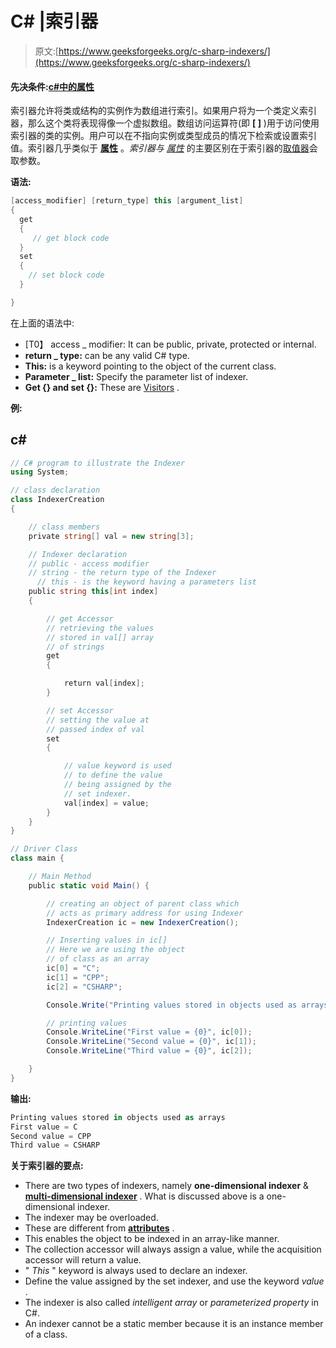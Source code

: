 # C# |索引器

> 原文:[https://www.geeksforgeeks.org/c-sharp-indexers/](https://www.geeksforgeeks.org/c-sharp-indexers/)

#### 先决条件:[c#中的属性](https://www.geeksforgeeks.org/c-properties/)

索引器允许将类或结构的实例作为数组进行索引。如果用户将为一个类定义索引器，那么这个类将表现得像一个虚拟数组。数组访问运算符(即 **[ ]** )用于访问使用索引器的类的实例。用户可以在不指向实例或类型成员的情况下检索或设置索引值。索引器几乎类似于 [**属性**](https://www.geeksforgeeks.org/c-properties/) 。*索引器与* [*属性*](https://www.geeksforgeeks.org/c-properties/) 的主要区别在于索引器的[取值器](https://www.geeksforgeeks.org/c-properties/)会取参数。

**语法:**

```cs
[access_modifier] [return_type] this [argument_list]
{
  get 
  {
     // get block code
  }
  set 
  {
    // set block code
  }

}
```

在上面的语法中:

*   [T0】 access _ modifier: It can be public, private, protected or internal.
*   **return _ type:** can be any valid C# type.
*   **This:** is a keyword pointing to the object of the current class.
*   **Parameter _ list:** Specify the parameter list of indexer.
*   **Get {} and set {}:** These are [Visitors](https://www.geeksforgeeks.org/c-properties/) .

**例:**

## c#

```cs
// C# program to illustrate the Indexer
using System;

// class declaration
class IndexerCreation
{

    // class members
    private string[] val = new string[3];

    // Indexer declaration
    // public - access modifier
    // string - the return type of the Indexer
      // this - is the keyword having a parameters list
    public string this[int index]
    {

        // get Accessor
        // retrieving the values
        // stored in val[] array
        // of strings
        get
        {

            return val[index];
        }

        // set Accessor
        // setting the value at
        // passed index of val
        set
        {

            // value keyword is used
            // to define the value
            // being assigned by the
            // set indexer.
            val[index] = value;
        }
    }
}

// Driver Class
class main {

    // Main Method
    public static void Main() {

        // creating an object of parent class which
        // acts as primary address for using Indexer
        IndexerCreation ic = new IndexerCreation();

        // Inserting values in ic[]
        // Here we are using the object
        // of class as an array
        ic[0] = "C";
        ic[1] = "CPP";
        ic[2] = "CSHARP";

        Console.Write("Printing values stored in objects used as arrays\n");

        // printing values
        Console.WriteLine("First value = {0}", ic[0]);
        Console.WriteLine("Second value = {0}", ic[1]);
        Console.WriteLine("Third value = {0}", ic[2]);

    }
}
```

**输出:**

```cs
Printing values stored in objects used as arrays
First value = C
Second value = CPP
Third value = CSHARP
```

**关于索引器的要点:**

*   There are two types of indexers, namely **one-dimensional indexer** & [**multi-dimensional indexer**](https://www.geeksforgeeks.org/c-multidimensional-indexers/) . What is discussed above is a one-dimensional indexer.
*   The indexer may be overloaded.
*   These are different from [**attributes**](https://www.geeksforgeeks.org/c-properties/) .
*   This enables the object to be indexed in an array-like manner.
*   The collection accessor will always assign a value, while the acquisition accessor will return a value.
*   " *This* " keyword is always used to declare an indexer.
*   Define the value assigned by the set indexer, and use the keyword *value* .
*   The indexer is also called *intelligent array* or *parameterized property* in C#.
*   An indexer cannot be a static member because it is an instance member of a class.